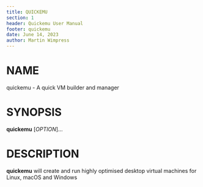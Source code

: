 ```yaml
---
title: QUICKEMU
section: 1
header: Quickemu User Manual
footer: quickemu
date: June 14, 2023
author: Martin Wimpress
---
```


# NAME

quickemu - A quick VM builder and manager

# SYNOPSIS

**quickemu** [*OPTION*]...

# DESCRIPTION

**quickemu** will create and run highly optimised desktop virtual machines for Linux,
macOS and Windows
